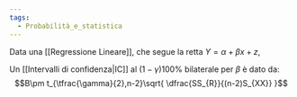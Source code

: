 ```yaml
---
tags:
  - Probabilità_e_statistica
---
```

Data una [[Regressione Lineare]], che segue la retta $Y=\alpha+\beta x+z$,

Un [[Intervalli di confidenza|IC]] al $(1-\gamma)100\%$ bilaterale per $\beta$ è dato da:
$$B\pm t_{\tfrac{\gamma}{2},n-2}\sqrt{ \dfrac{SS_{R}}{(n-2)S_{XX}} }$$
